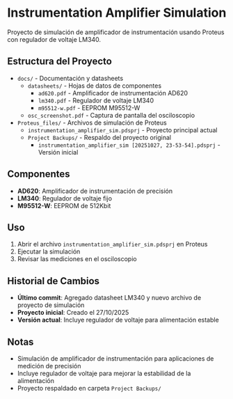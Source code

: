 # Instrumentation Amplifier Simulation

Proyecto de simulación de amplificador de instrumentación usando Proteus con regulador de voltaje LM340.

## Estructura del Proyecto

- `docs/` - Documentación y datasheets
  - `datasheets/` - Hojas de datos de componentes
    - `ad620.pdf` - Amplificador de instrumentación AD620
    - `lm340.pdf` - Regulador de voltaje LM340
    - `m95512-w.pdf` - EEPROM M95512-W
  - `osc_screenshot.pdf` - Captura de pantalla del osciloscopio
- `Proteus_files/` - Archivos de simulación de Proteus
  - `instrumentation_amplifier_sim.pdsprj` - Proyecto principal actual
  - `Project Backups/` - Respaldo del proyecto original
    - `instrumentation_amplifier_sim [20251027, 23-53-54].pdsprj` - Versión inicial

## Componentes

- **AD620**: Amplificador de instrumentación de precisión
- **LM340**: Regulador de voltaje fijo
- **M95512-W**: EEPROM de 512Kbit

## Uso

1. Abrir el archivo `instrumentation_amplifier_sim.pdsprj` en Proteus
2. Ejecutar la simulación
3. Revisar las mediciones en el osciloscopio

## Historial de Cambios

- **Último commit**: Agregado datasheet LM340 y nuevo archivo de proyecto de simulación
- **Proyecto inicial**: Creado el 27/10/2025
- **Versión actual**: Incluye regulador de voltaje para alimentación estable

## Notas

- Simulación de amplificador de instrumentación para aplicaciones de medición de precisión
- Incluye regulador de voltaje para mejorar la estabilidad de la alimentación
- Proyecto respaldado en carpeta `Project Backups/`
